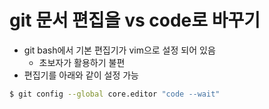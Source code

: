 # git 문서 편집을 vs code로 바꾸기

* git bash에서 기본 편집기가 vim으로 설정 되어 있음
  * 초보자가 활용하기 불편
* 편집기를 아래와 같이 설정 가능

```bash
$ git config --global core.editor "code --wait"
```



